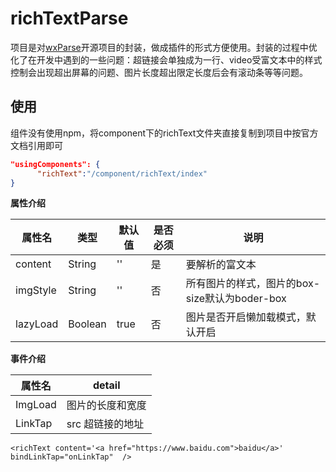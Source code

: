 # richTextParse

项目是对[wxParse](https://github.com/icindy/wxParse)开源项目的封装，做成插件的形式方便使用。封装的过程中优化了在开发中遇到的一些问题：超链接会单独成为一行、video受富文本中的样式控制会出现超出屏幕的问题、图片长度超出限定长度后会有滚动条等等问题。


## 使用

组件没有使用npm，将component下的richText文件夹直接复制到项目中按官方文档引用即可
```json
"usingComponents": {
      "richText":"/component/richText/index"
}
```


**属性介绍**

| 属性名   | 类型    | 默认值 | 是否必须 | 说明                                          |
|----------|---------|--------|----------|-----------------------------------------------|
| content  | String  | ''     | 是       | 要解析的富文本                                |
| imgStyle | String  | ''     | 否       | 所有图片的样式，图片的box-size默认为boder-box |
| lazyLoad | Boolean | true   | 否       | 图片是否开启懒加载模式，默认开启              |

**事件介绍**

| 属性名  | detail           |
|---------|------------------|
| ImgLoad | 图片的长度和宽度 |
| LinkTap | src 超链接的地址 |

```
<richText content='<a href="https://www.baidu.com">baidu</a>' bindLinkTap="onLinkTap"  />
```
